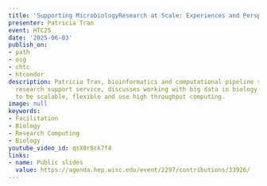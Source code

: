 ```yaml
---
title: 'Supporting MicrobiologyResearch at Scale: Experiences and Perspectives'
presenter: Patricia Tran
event: HTC25
date: '2025-06-03'
publish_on:
- path
- osg
- chtc
- htcondor
description: Patricia Tran, bioinformatics and computational pipeline scientist, bioinformatics
  research support service, discusses working with big data in biology and the requirements
  to be scalable, flexible and use high throughput computing.
image: null
keywords:
- Facilitation
- Biology
- Research Computing
- Biology
youtube_video_id: qsX0r8ck7f4
links:
- name: Public slides
  value: https://agenda.hep.wisc.edu/event/2297/contributions/33926/
---
```

